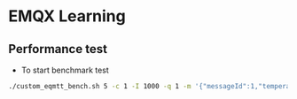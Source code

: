 # EMQX Learning

## Performance test
+ To start benchmark test
```sh
./custom_eqmtt_bench.sh 5 -c 1 -I 1000 -q 1 -m '{"messageId":1,"temperature":32.81665161616013,"humidity":71.98951628617453,"deviceId":"DB","timestamp":1679898067325,"ack":true,"snr":9,"txt":"text"}'
```